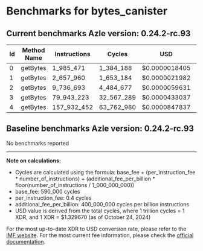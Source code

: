 # Benchmarks for bytes_canister

## Current benchmarks Azle version: 0.24.2-rc.93

| Id  | Method Name | Instructions | Cycles     | USD           | USD/Million Calls |
| --- | ----------- | ------------ | ---------- | ------------- | ----------------- |
| 0   | getBytes    | 1_985_471    | 1_384_188  | $0.0000018405 | $1.84             |
| 1   | getBytes    | 2_657_960    | 1_653_184  | $0.0000021982 | $2.19             |
| 2   | getBytes    | 9_736_693    | 4_484_677  | $0.0000059631 | $5.96             |
| 3   | getBytes    | 79_943_223   | 32_567_289 | $0.0000433037 | $43.30            |
| 4   | getBytes    | 157_932_452  | 63_762_980 | $0.0000847837 | $84.78            |

## Baseline benchmarks Azle version: 0.24.2-rc.93

No benchmarks reported

---

**Note on calculations:**

-   Cycles are calculated using the formula: base_fee + (per_instruction_fee \* number_of_instructions) + (additional_fee_per_billion \* floor(number_of_instructions / 1_000_000_000))
-   base_fee: 590_000 cycles
-   per_instruction_fee: 0.4 cycles
-   additional_fee_per_billion: 400_000_000 cycles per billion instructions
-   USD value is derived from the total cycles, where 1 trillion cycles = 1 XDR, and 1 XDR = $1.329670 (as of October 24, 2024)

For the most up-to-date XDR to USD conversion rate, please refer to the [IMF website](https://www.imf.org/external/np/fin/data/rms_sdrv.aspx).
For the most current fee information, please check the [official documentation](https://internetcomputer.org/docs/current/developer-docs/gas-cost#execution).
